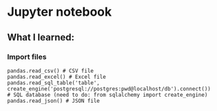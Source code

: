 # Jupyter notebook

## What I learned:
### Import files
```
pandas.read_csv() # CSV file
pandas.read_excel() # Excel file
pandas.read_sql_table('table', create_engine('postgresql://postgres:pwd@localhost/db').connect())
# SQL database (need to do: from sqlalchemy import create_engine)
pandas.read_json() # JSON file
```
